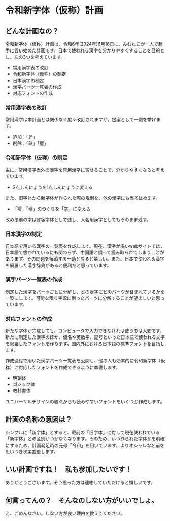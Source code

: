 # 令和新字体（仮称）計画

## どんな計画なの？
令和新字体（仮称）計画は、令和6年(2024年)6月16日に、みむねこが一人で勝手に言い始めた計画です。日本で使われる漢字を分かりやすくすることを目的とし、次の3つを考えています。

- 常用漢字表の改訂
- 令和新字体（仮称）の制定
- 日本漢字の制定
- 漢字パーツ一覧表の作成
- 対応フォントの作成

### 常用漢字表の改訂
常用漢字は本計画とは関係なく度々改訂されますが、提案として一例を挙げます。

- 追加：「迂」
- 削除：「畝」「璽」

### 令和新字体（仮称）の制定
主に、常用漢字表外の漢字を常用漢字に寄せることで、分かりやすくなると考えています。

- 2点しんにょうを1点しんにょうに変える

また、旧字体から新字体が作られた際の規則を、他の漢字にも当てはめます。

- 「襷」「欅」のつくりを「挙」に変える

改める前の字は許容字体として残し、人名用漢字としてもそのまま残す。

### 日本漢字の制定
日本語で用いる漢字の一覧表を作成します。現在、漢字が多いwebサイトでは、日本語で書かれているにも関わらず、中国語と誤って読み取られてしまうことがあります。その問題を解消する一助となると嬉しい。また、日本で使われる漢字を網羅した漢字辞典があると便利だと思っています。

### 漢字パーツ一覧表の作成
制定した漢字をパーツごとに分解し、どの漢字にどのパーツが含まれているかを一覧にします。可能な限り字源に則ったパーツに分解することが望ましいと思っています。

### 対応フォントの作成
新たな字体が完成しても、コンピュータで入力できなければ使うのは大変です。新たに制定した漢字のほか、仮名や英数字、記号といった日本語で使われる文字を網羅したフォントを作ります。国内外における日本語の標準フォントを目指します。

作成過程で用いた漢字パーツ一覧表を公開し、他の人も効率的に令和新字体（仮称）に対応したフォントを作成できるように準備します。

- 明朝体
- ゴシック体
- 教科書体

ユニバーサルデザインの観点からも読みやすいフォントをいくつか作成します。

## 計画の名称の意図は？
シンプルに「新字体」とすると、戦前の「旧字体」に対して現在使われている「新字体」との区別がつかなくなります。そのため、いつ作られた字体かを明確にするため、計画発足時の元号「令和」を用いています。よりオシャレな名前を思いつき次第変更します。

## いい計画ですね！　私も参加したいです！
ありがとうございます。そう思った方は連絡していただけると嬉しいです。

## 何言ってんの？　そんなのしない方がいいでしょ。
え、ごめんなさい。しない方が良い理由を教えてください。
